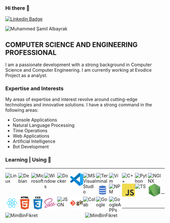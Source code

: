 ### Hi there 👋

[![Linkedin Badge](https://img.shields.io/twitter/url?color=lightblue&label=MimBinFikret&logo=linkedin&logoColor=lightblue&style=for-the-badge&url=https%3A%2F%2Fwww.linkedin.com%2Fin%2Fmuhammed-samil-albayrak)](https://www.linkedin.com/in/muhammed-samil-albayrak/)

<p align="left"> <img src="https://komarev.com/ghpvc/?username=MimBinFikret&label=Profile%20views&color=0e75b6&style=flat" alt="Muhammed Şamil Albayrak" /> </p>

## COMPUTER SCIENCE AND ENGINEERING PROFESSIONAL

I am a passionate development with a strong background in Computer Science and Computer Engineering. I am currently working at Evodice Project as a analyst.

### Expertise and Interests

My areas of expertise and interest revolve around cutting-edge technologies and innovative solutions. I have a strong command in the following areas:

- Console Applications
- Natural Language Processing
- Time Operations
- Web Applications
- Artificial Intelligence
- Bot Development


### Learning | Using 🧠

---

<img align="left" width="41px" alt="Linux" src="https://camo.githubusercontent.com/875b2967090ac970937698e92e1bfeefdc6168b9afb428aabfe321e19d549d74/68747470733a2f2f6564656e742e6769746875622e696f2f537570657254696e7949636f6e732f696d616765732f7376672f6c696e75782e737667" />
<img align="left" width="41px" alt="Debian" src="https://camo.githubusercontent.com/060acf7e46293144e29fca9e750d2d73af82c51bcb2d7340eb3ff24e9e03c6f0/68747470733a2f2f6564656e742e6769746875622e696f2f537570657254696e7949636f6e732f696d616765732f7376672f64656269616e2e737667" />
<img align="left" width="41px" alt="Microsoft" src="https://camo.githubusercontent.com/640dd6f33eb2e8bdb206561440b11dc26c47c279ee4c2c9af91e20096a5bd2bb/68747470733a2f2f6564656e742e6769746875622e696f2f537570657254696e7949636f6e732f696d616765732f7376672f6d6963726f736f66742e737667" />
<img align="left" width="41px" alt="Windows" src="https://camo.githubusercontent.com/05eece38536aac5c8437e2cb46362e545443a80922c5e28463530726a6d186ac/68747470733a2f2f6564656e742e6769746875622e696f2f537570657254696e7949636f6e732f696d616765732f7376672f77696e646f77732e737667" />
<img align="left" width="41px" alt="Docker" src="https://camo.githubusercontent.com/b9279edfece526123a96af67ea002acdd47e84e5ad05126faa08ab3332f8a9ef/68747470733a2f2f6564656e742e6769746875622e696f2f537570657254696e7949636f6e732f696d616765732f7376672f646f636b65722e737667" />
<img align="left" width="41px" alt="Visual Studio Code" src="https://raw.githubusercontent.com/github/explore/80688e429a7d4ef2fca1e82350fe8e3517d3494d/topics/visual-studio-code/visual-studio-code.png" />
<img align="left" width="41px" alt="MS Visual Studio" src="https://camo.githubusercontent.com/3913c59c7057f9c9a7f79d63c9753930e69790c8f90fbb375a78686e96165d29/68747470733a2f2f6564656e742e6769746875622e696f2f537570657254696e7949636f6e732f696d616765732f7376672f76697375616c73747564696f636f64652e737667" />
<img align="left" width="41px" alt="Terminal" src="https://camo.githubusercontent.com/7a7d6062a03964d22ccd51031f43b058b16903f869b93d4230a46c0a399b2823/68747470733a2f2f6564656e742e6769746875622e696f2f537570657254696e7949636f6e732f696d616765732f7376672f626173682e737667" />
<img align="left" width="41px" alt="Vim" src="https://camo.githubusercontent.com/42bc14136b195b5d723e76c463efc7c614c40616dbb6662a2ac7ffc65bea8d30/68747470733a2f2f6564656e742e6769746875622e696f2f537570657254696e7949636f6e732f696d616765732f7376672f76696d2e737667" />
<img align="left" width="41px" alt="C++" src="https://camo.githubusercontent.com/1141fa873ae7371cd6b723fef0cd57ca14923123983844571416854b7f5e8fb6/68747470733a2f2f6564656e742e6769746875622e696f2f537570657254696e7949636f6e732f696d616765732f7376672f63706c7573706c75732e737667" />
<img align="left" width="41px" alt="Python" src="https://camo.githubusercontent.com/aa96ee3a3352c9c3c2161d3e95698d0885a277ab85d617fe77912627d37a3959/68747470733a2f2f6564656e742e6769746875622e696f2f537570657254696e7949636f6e732f696d616765732f7376672f707974686f6e2e737667" />
<img align="left" width="41px" alt="NGINX" src="https://camo.githubusercontent.com/22f174a715a74bd4ab42f65de160554a13e3c20a5a3f716ccf074961e423a08b/68747470733a2f2f6564656e742e6769746875622e696f2f537570657254696e7949636f6e732f696d616765732f7376672f6e67696e782e737667" />
<img align="left" width="41px" alt="SQL"  src="https://raw.githubusercontent.com/github/explore/80688e429a7d4ef2fca1e82350fe8e3517d3494d/topics/sql/sql.png" />
<img align="left" width="41px" alt="NPM" src="https://camo.githubusercontent.com/4348417189e1f7f64d07e1373b16e9a61bc8de4b0ff78238417528850701649b/68747470733a2f2f6564656e742e6769746875622e696f2f537570657254696e7949636f6e732f696d616765732f7376672f6e706d2e737667" />
<img align="left" width="41px" alt="JS"  src="https://raw.githubusercontent.com/github/explore/80688e429a7d4ef2fca1e82350fe8e3517d3494d/topics/javascript/javascript.png" />
<img align="left" width="41px" alt="TS" src="https://camo.githubusercontent.com/ff660f3b34106793e1a8008592156f3127d8465adc82e103b9f2e0ce012c70ec/68747470733a2f2f6564656e742e6769746875622e696f2f537570657254696e7949636f6e732f696d616765732f7376672f747970657363726970742e737667" />
<img align="left" width="41px" alt="Node.js" src="https://raw.githubusercontent.com/github/explore/80688e429a7d4ef2fca1e82350fe8e3517d3494d/topics/nodejs/nodejs.png" />
<img align="left" width="41px" alt="React"  src="https://raw.githubusercontent.com/github/explore/80688e429a7d4ef2fca1e82350fe8e3517d3494d/topics/react/react.png" />
<img align="left" width="41px" alt="HTML5" src="https://raw.githubusercontent.com/github/explore/80688e429a7d4ef2fca1e82350fe8e3517d3494d/topics/html/html.png" />
<img align="left" width="41px" alt="CSS3"  src="https://raw.githubusercontent.com/github/explore/80688e429a7d4ef2fca1e82350fe8e3517d3494d/topics/css/css.png" />
<img align="left" width="41px" alt="Sass" src="https://raw.githubusercontent.com/github/explore/80688e429a7d4ef2fca1e82350fe8e3517d3494d/topics/sass/sass.png" />
<img align="left" width="41px" alt="JSON" src="https://camo.githubusercontent.com/b6d249a510b6625bc493ee5894e1228ee81974b540565d6d58b23421ecc8d09b/68747470733a2f2f6564656e742e6769746875622e696f2f537570657254696e7949636f6e732f696d616765732f7376672f6a736f6e2e737667" />
<img align="left" width="41px" alt="Git"  src="https://raw.githubusercontent.com/github/explore/80688e429a7d4ef2fca1e82350fe8e3517d3494d/topics/git/git.png" />
<img align="left" width="41px" alt="Colab" src="https://camo.githubusercontent.com/d626e9d547431bd83945c901088f0ff8b48bbf45ff074dd46272fdec5818c9c5/68747470733a2f2f6564656e742e6769746875622e696f2f537570657254696e7949636f6e732f696d616765732f7376672f636f6c61626f7261746f72792e737667" />
<img align="left" width="41px" alt="Google" src="https://camo.githubusercontent.com/8b52e302122a31c683c4a9cf8e71d29cc8aba3ebb6a5ac7ae7818b5b14ba1c15/68747470733a2f2f6564656e742e6769746875622e696f2f537570657254696e7949636f6e732f696d616765732f7376672f676f6f676c652e737667" />
<img align="left" width="41px" alt="GoogleAPPs" src="https://camo.githubusercontent.com/79ff395e59e194893fea2c005c0c8157c8ee2fb0dde70ae7be6ce1cde044cde8/68747470733a2f2f6564656e742e6769746875622e696f2f537570657254696e7949636f6e732f696d616765732f7376672f676f6f676c655f706f6463617374732e737667" />

<br/><br/><br/>


---


<p style="width:50%"><a href="https://github-profile-trophy.vercel.app/?username=MimBinFikfret&row=2&column=3" alt="MimBinFikret" /><br/>

 
---


<img align="right" src="https://github-readme-stats.vercel.app/api?username=MimBinFikret&show_icons=true&locale=en" alt="MimBinFikret" height="50%" width="50%" />
<img align="left" src="https://github-readme-stats.vercel.app/api/top-langs?username=MimBinFikret&show_icons=true&locale=en&layout=compact" alt="MimBinFikret" height="38%" width="38%" />

<br/>


